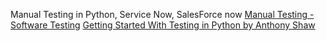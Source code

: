Manual Testing in Python, Service Now, SalesForce now
[Manual Testing - Software Testing](https://www.geeksforgeeks.org/software-testing/software-testing-manual-testing/)
[Getting Started With Testing in Python by Anthony Shaw](https://realpython.com/python-testing/)
